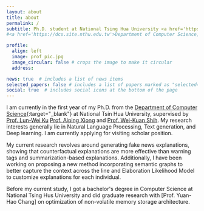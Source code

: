 ```yaml
---
layout: about
title: about
permalink: /
subtitle: Ph.D. student at National Tsing Hua University <a href='https://dcs.site.nthu.edu.tw'> and <a href='https://academiasinicanlplab.github.io/#members'> Natural Language Processing and Sentiment Analysis Lab, Academia Sinica </a>
#<a href='https://dcs.site.nthu.edu.tw'>Department of Computer Science, #National Tsing Hua University </a>

profile:
  align: left
  image: prof_pic.jpg
  image_circular: false # crops the image to make it circular
  address:

news: true  # includes a list of news items
selected_papers: false # includes a list of papers marked as "selected={true}"
social: true  # includes social icons at the bottom of the page
---
```


I am currently in the first year of my Ph.D. from the [Department of Computer Science](https://dcs-en.site.nthu.edu.tw/index.php){:target="\_blank"} at National Tsin Hua University, supervised by [Prof. Lun-Wei Ku](https://www.iis.sinica.edu.tw/pages/lwku/index_en.html) [Prof. Aiping Xiong](https://ist.psu.edu/directory/axx29) and [Prof. Wei-Kuan Shih](https://dblp.org/pid/16/5006.html). My research interests generally lie in Natural Language Processing, Text generation, and Deep learning. I am currently applying for visiting scholar position.

My current research revolves around generating fake news explanations, showing that counterfactual explanations are more effective than warning tags and summarization-based explanations. Additionally, I have been working on proposing a new method incorporating semantic graphs to better capture the context across the line and Elaboration Likelihood Model to customize explanations for each individual.

Before my current study, I got a bachelor's degree in Computer Science at National Tsing Hus University and did graduate research with [Prof. Yuan-Hao Chang] on optimization of non-volatile memory storage architecture. 

